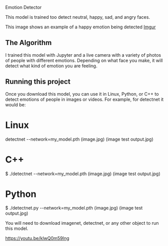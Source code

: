 Emotion Detector

This model is trained too detect neutral, happy, sad, and angry faces.

This image shows an example of a happy emotion being detected
[Imgur](https://i.imgur.com/FaSwGdQ.png)

## The Algorithm

I trained this model with Jupyter and a live camera with a variety of photos of people with different emotions. Depending on what face you make, it will detect what kind of emotion you are feeling. 

## Running this project

Once you download this model, you can use it in Linux, Python, or C++ to detect emotions of people in images or videos. 
For example, for detectnet it would be:
# Linux
detectnet --network=my_model.pth (image.jpg) (image test output.jpg)
# C++
$ ./detectnet --network=my_model.pth (image.jpg) (image test output.jpg)     
# Python
$ ./detectnet.py --network=my_model.pth (image.jpg) (image test output.jpg)  


You will need to download imagenet, detectnet, or any other object to run this model. 

https://youtu.be/klwQ0m59lng

